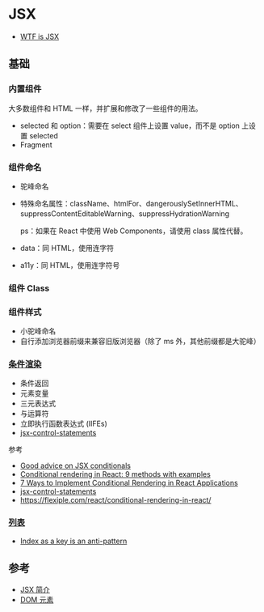 # JSX

- [WTF is JSX](https://jasonformat.com/wtf-is-jsx/)

## 基础

### 内置组件

大多数组件和 HTML 一样，并扩展和修改了一些组件的用法。

- selected 和 option：需要在 select 组件上设置 value，而不是 option 上设置 selected
- Fragment

### 组件命名

- 驼峰命名
- 特殊命名属性：className、htmlFor、dangerouslySetInnerHTML、suppressContentEditableWarning、suppressHydrationWarning

    ps：如果在 React 中使用 Web Components，请使用 class 属性代替。

- data：同 HTML，使用连字符
- a11y：同 HTML，使用连字符号

### 组件 Class

### 组件样式

- 小驼峰命名
- 自行添加浏览器前缀来兼容旧版浏览器（除了 ms 外，其他前缀都是大驼峰）

### [条件渲染](https://zh-hans.reactjs.org/docs/conditional-rendering.html)

- 条件返回
- 元素变量
- 三元表达式
- 与运算符
- 立即执行函数表达式 (IIFEs)
- [jsx-control-statements](https://github.com/AlexGilleran/jsx-control-statements)

参考

- [Good advice on JSX conditionals](https://thoughtspile.github.io/2022/01/17/jsx-conditionals/)
- [Conditional rendering in React: 9 methods with examples](https://blog.logrocket.com/conditional-rendering-in-react-c6b0e5af381e/)
- [7 Ways to Implement Conditional Rendering in React Applications](https://www.digitalocean.com/community/tutorials/7-ways-to-implement-conditional-rendering-in-react-applications)
- [jsx-control-statements](https://github.com/AlexGilleran/jsx-control-statements)
- https://flexiple.com/react/conditional-rendering-in-react/

### [列表](https://zh-hans.reactjs.org/docs/lists-and-keys.html)

- [Index as a key is an anti-pattern](https://robinpokorny.medium.com/index-as-a-key-is-an-anti-pattern-e0349aece318)

## 参考

- [JSX 简介](https://zh-hans.reactjs.org/docs/introducing-jsx.html)
- [DOM 元素](https://zh-hans.reactjs.org/docs/dom-elements.html)
